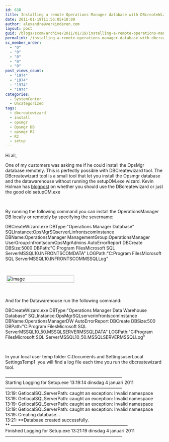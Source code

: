 ```yaml
---
id: 638
title: Installing a remote Operations Manager database with DBcreateWizard.exe
date: 2011-01-19T11:56:05+10:00
author: alexandre@verkinderen.com
layout: post
guid: /blogs/scom/archive/2011/01/19/installing-a-remote-operations-manager-database-with-dbcreatewizard-exe.aspx
permalink: /installing-a-remote-operations-manager-database-with-dbcreatewizard-exe/
sc_member_order:
  - "0"
  - "0"
  - "0"
  - "0"
  - "0"
post_views_count:
  - "1974"
  - "1974"
  - "1974"
  - "1974"
categories:
  - SystemCenter
  - Uncategorized
tags:
  - dbcreatewizard
  - install
  - opsmgr
  - Opsmgr DB
  - opsmgr R2
  - R2
  - setup
---
```

Hi all,

One of my customers was asking me if he could install the OpsMgr database remotely. This is perfectly possible with DBCreatewizard tool. The DBcreatewizard tool is a small tool that let you install the Opsmgr database and the datawarehouse without running the setupOM.exe wizard. Kevin Holman has <a href="http://blogs.technet.com/b/kevinholman/archive/2008/05/03/dbcreatewizard-or-just-run-good-old-setupom-exe-which-should-i-use-to-install-the-database-component-of-opsmgr.aspx" target="_blank">blogpost</a> on whether you should use the DBcreatewizard or just the good old setupOM.exe

&#160;

By running the following command you can install the OperationsManager DB locally or remotely by specifying the severname:

DBCreateWizard.exe DBType:"Operations Manager Database" SQLInstance:OpsMgrSQserverLinfrontscomInstance DBName:OperationsManager ManagementGroup:OperationsManager UserGroup:InfrontscomOpsMgrAdmins AutoErrorReport DBCreate DBSize:5000 DBPath:"C:Program FilesMicrosoft SQL ServerMSSQL10.INFRONTSCOMDATA" LOGPath:"C:Program FilesMicrosoft SQL ServerMSSQL10.INFRONTSCOMMSSQLLog"

&#160;

&#160;[<img style="border-bottom: 0px;border-left: 0px;border-top: 0px;border-right: 0px" border="0" alt="image" src="https://mscloudstorage.blob.core.windows.net/mscloudstorage//2012/06/image_thumb_640113C4.png" width="215" height="23" />](http://scug.be/scom/files/2012/06/image_04F4866C.png) 

&#160;

And for the Datawarehouse run the following command:

DBCreateWizard.exe DBType:"Operations Manager Data Warehouse Database" SQLInstance:OpsMgrSQLserverinfrontscomInstance DBName:OperationsManagerDW AutoErrorReport DBCreate DBSize:500 DBPath:"C:Program FilesMicrosoft SQL ServerMSSQL10\_50.MSSQLSERVERMSSQLDATA" LOGPath:"C:Program FilesMicrosoft SQL ServerMSSQL10\_50.MSSQLSERVERMSSQLLog"

&#160;

In your local user temp folder C:Documents and SettingsuserLocal SettingsTemp1&#160; you will find a log file each time you run the dbcreatewizard tool.

&#8212;&#8212;&#8212;&#8212;&#8212;&#8212;&#8212;&#8212;&#8212;&#8212;&#8212;&#8212;&#8212;&#8212;&#8212;&#8212;&#8212;&#8212;&#8212;&#8212;&#8212;&#8212;&#8212;&#8212;&#8212;&#8212;&#8211;  
Starting Logging for Setup.exe 13:19:14 dinsdag 4 januari 2011  
&#8212;&#8212;&#8212;&#8212;&#8212;&#8212;&#8212;&#8212;&#8212;&#8212;&#8212;&#8212;&#8212;&#8212;&#8212;&#8212;&#8212;&#8212;&#8212;&#8212;&#8212;&#8212;&#8212;&#8212;&#8212;&#8212;&#8211;  
13:19: GetlocalSQLServerPath: caught an exception: Invalid namespace  
13:19: GetlocalSQLServerPath: caught an exception: Invalid namespace  
13:19: GetlocalSQLServerPath: caught an exception: Invalid namespace  
13:19: GetlocalSQLServerPath: caught an exception: Invalid namespace  
13:19: Creating database&#8230;  
13:21: **Database created successfully.  
** &#8212;&#8212;&#8212;&#8212;&#8212;&#8212;&#8212;&#8212;&#8212;&#8212;&#8212;&#8212;&#8212;&#8212;&#8212;&#8212;&#8212;&#8212;&#8212;&#8212;&#8212;&#8212;&#8212;&#8212;&#8212;&#8212;&#8211;  
Finished Logging for Setup.exe 13:21:19 dinsdag 4 januari 2011  
&#8212;&#8212;&#8212;&#8212;&#8212;&#8212;&#8212;&#8212;&#8212;&#8212;&#8212;&#8212;&#8212;&#8212;&#8212;&#8212;&#8212;&#8212;&#8212;&#8212;&#8212;&#8212;&#8212;&#8212;&#8212;&#8212;&#8211;